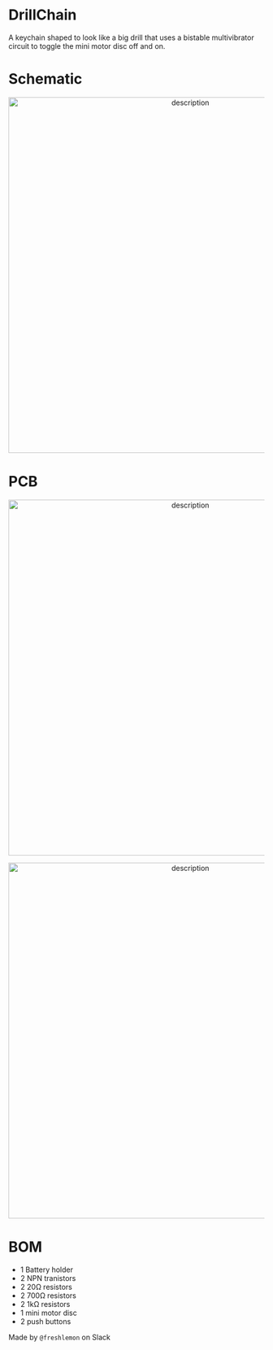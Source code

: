 # DrillChain
A keychain shaped to look like a big drill that uses a bistable multivibrator circuit to toggle the mini motor disc off and on.

# Schematic
<p align="center">
  <img src="https://github.com/user-attachments/assets/79b8d173-c342-4243-a823-7d110632371e" alt="description" width="700">
</p>

# PCB
<p align="center">
  <img src="https://github.com/user-attachments/assets/7e8d771c-b56f-48f4-ae61-e52d20bb911c" alt="description" width="700">
</p>

<p align="center">
  <img src="https://github.com/user-attachments/assets/e3219117-7f79-4347-9d9b-c3952d902e15" alt="description" width="700">
</p>

# BOM
- 1 Battery holder
- 2 NPN tranistors
- 2 20Ω resistors
- 2 700Ω resistors
- 2 1kΩ resistors
- 1 mini motor disc
- 2 push buttons

Made by `@freshlemon` on Slack
